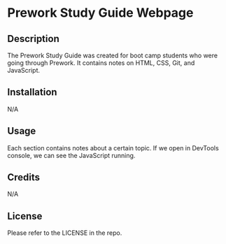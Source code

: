 # Prework Study Guide Webpage


## Description

The Prework Study Guide was created for boot camp students who were going through Prework. It contains notes on HTML, CSS, Git, and JavaScript. 


## Installation

N/A

## Usage

Each section contains notes about a certain topic. If we open in DevTools console, we can see the JavaScript running.

## Credits

N/A

## License

Please refer to the LICENSE in the repo.